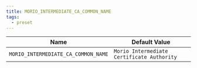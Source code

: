 ```yaml
---
title: MORIO_INTERMEDIATE_CA_COMMON_NAME
tags:
  - preset
---
```


<!-- MORIO_AUTO_GENERATED_CONTENT_STARTS - Manual changes made below will be overwritten -->

| Name                                | Default Value                              |
| ----------------------------------- | ------------------------------------------ |
| `MORIO_INTERMEDIATE_CA_COMMON_NAME` | `Morio Intermediate Certificate Authority` |

<!-- MORIO_AUTO_GENERATED_CONTENT_ENDS - Manual changes made above will be overwritten -->
